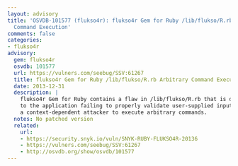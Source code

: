 ```yaml
---
layout: advisory
title: 'OSVDB-101577 (flukso4r): flukso4r Gem for Ruby /lib/flukso/R.rb Arbitrary
  Command Execution'
comments: false
categories:
- flukso4r
advisory:
  gem: flukso4r
  osvdb: 101577
  url: https://vulners.com/seebug/SSV:61267
  title: flukso4r Gem for Ruby /lib/flukso/R.rb Arbitrary Command Execution
  date: 2013-12-31
  description: |
    flukso4r Gem for Ruby contains a flaw in /lib/flukso/R.rb that is due
    to the application failing to properly validate user-supplied input. This may allow
    a context-dependent attacker to execute arbitrary commands.
  notes: No patched version
  related:
    url:
    - https://security.snyk.io/vuln/SNYK-RUBY-FLUKSO4R-20136
    - https://vulners.com/seebug/SSV:61267
    - http://osvdb.org/show/osvdb/101577
---
```

